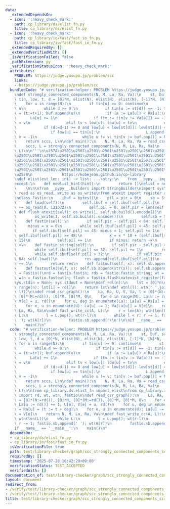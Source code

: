 ```yaml
---
data:
  _extendedDependsOn:
  - icon: ':heavy_check_mark:'
    path: cp_library/ds/elist_fn.py
    title: cp_library/ds/elist_fn.py
  - icon: ':heavy_check_mark:'
    path: cp_library/io/fast/fast_io_fn.py
    title: cp_library/io/fast/fast_io_fn.py
  _extendedRequiredBy: []
  _extendedVerifiedWith: []
  _isVerificationFailed: false
  _pathExtension: py
  _verificationStatusIcon: ':heavy_check_mark:'
  attributes:
    PROBLEM: https://judge.yosupo.jp/problem/scc
    links:
    - https://judge.yosupo.jp/problem/scc
  bundledCode: "# verification-helper: PROBLEM https://judge.yosupo.jp/problem/scc\n\
    \ndef strongly_connected_components(N, M, La, Ra, Va):\n    st, buf, sccs, L,\
    \ tin, low, t, d = [0]*N, elist(N), elist(N), elist(N), [-1]*N, [N]*N, -1, -1\n\
    \    for u in range(N):\n        if tin[u] >= 0: continue\n        st[d:=0] =\
    \ u\n        while d >= 0:\n            if tin[u := st[d]] == -1: tin[u] = low[u]\
    \ = (t:=t+1); buf.append(u)\n            if (a := La[u]) < Ra[u]:\n          \
    \      La[u] += 1\n                if (tv := tin[v := Va[a]]) == -1: st[d:=d+1]\
    \ = v\n                elif tv < low[u]: low[u] = tv\n            else:\n    \
    \            if (d:=d-1) >= 0 and low[u] < low[st[d]]: low[st[d]] = low[u]\n \
    \               if low[u] == tin[u]:\n                    L.append(len(sccs));\
    \ v = -1\n                    while u != v: tin[v := buf.pop()] = N; sccs.append(v)\n\
    \    return sccs, L\n\ndef main():\n    N, M, La, Ra, Va = read_csr_graph()\n\
    \    sccs, L = strongly_connected_components(N, M, La, Ra, Va)\n    fast_write_cc(sccs,\
    \ L)\n\n'''\n\u257A\u2501\u2501\u2501\u2501\u2501\u2501\u2501\u2501\u2501\u2501\
    \u2501\u2501\u2501\u2501\u2501\u2501\u2501\u2501\u2501\u2501\u2501\u2501\u2501\
    \u2501\u2501\u2501\u2501\u2501\u2501\u2501\u2501\u2501\u2501\u2501\u2501\u2501\
    \u2501\u2501\u2501\u2501\u2501\u2501\u2501\u2501\u2501\u2501\u2501\u2501\u2501\
    \u2501\u2501\u2501\u2501\u2501\u2501\u2501\u2501\u2501\u2501\u2501\u2501\u2501\
    \u2578\n             https://kobejean.github.io/cp-library               \n'''\n\
    \ndef elist(est_len: int) -> list: ...\ntry:\n    from __pypy__ import newlist_hint\n\
    except:\n    def newlist_hint(hint):\n        return []\nelist = newlist_hint\n\
    \    \n\n\nfrom __pypy__.builders import StringBuilder\nimport sys\nfrom os import\
    \ read as os_read, write as os_write\nfrom atexit import register as atexist_register\n\
    \nclass Fastio:\n    ibuf = bytes()\n    pil = pir = 0\n    sb = StringBuilder()\n\
    \    def load(self):\n        self.ibuf = self.ibuf[self.pil:]\n        self.ibuf\
    \ += os_read(0, 131072)\n        self.pil = 0; self.pir = len(self.ibuf)\n   \
    \ def flush_atexit(self): os_write(1, self.sb.build().encode())\n    def flush(self):\n\
    \        os_write(1, self.sb.build().encode())\n        self.sb = StringBuilder()\n\
    \    def fastin(self):\n        if self.pir - self.pil < 64: self.load()\n   \
    \     minus = x = 0\n        while self.ibuf[self.pil] < 45: self.pil += 1\n \
    \       if self.ibuf[self.pil] == 45: minus = 1; self.pil += 1\n        while\
    \ self.ibuf[self.pil] >= 48:\n            x = x * 10 + (self.ibuf[self.pil] &\
    \ 15)\n            self.pil += 1\n        if minus: return -x\n        return\
    \ x\n    def fastin_string(self):\n        if self.pir - self.pil < 64: self.load()\n\
    \        while self.ibuf[self.pil] <= 32: self.pil += 1\n        res = bytearray()\n\
    \        while self.ibuf[self.pil] > 32:\n            if self.pir - self.pil <\
    \ 64: self.load()\n            res.append(self.ibuf[self.pil])\n            self.pil\
    \ += 1\n        return res\n    def fastout(self, x): self.sb.append(str(x))\n\
    \    def fastoutln(self, x): self.sb.append(str(x)); self.sb.append('\\n')\nfastio\
    \ = Fastio()\nrd = fastio.fastin; rds = fastio.fastin_string; wt = fastio.fastout;\
    \ wtn = fastio.fastoutln; flush = fastio.flush\natexist_register(fastio.flush_atexit)\n\
    sys.stdin = None; sys.stdout = None\ndef rdl(n):\n    lst = [0]*n\n    for i in\
    \ range(n): lst[i] = rd()\n    return lst\ndef wtnl(l): wtn(' '.join(map(str,\
    \ l)))\n\ndef read_csr_graph():\n    La, Ra, U, V, Va, t = [0]*(N:=rd()), [0]*N,\
    \ [0]*(M:=rd()), [0]*M, [0]*M, 0\n    for e in range(M): La[u := rd()] += 1; U[e],\
    \ V[e] = u, rd()\n    for u, deg in enumerate(La): La[u] = Ra[u] = (t := t + deg)\n\
    \    for e, u in enumerate(U): La[u] -= 1; Va[La[u]] = V[e]\n    return N, M,\
    \ La, Ra, Va\n\ndef fast_write_cc(A, L):\n    r = len(A); wtn(len(L))\n    while\
    \ L:\n        l = L.pop(); wt(r-l)\n        while l < r: r -= 1; fastio.sb.append('\
    \ '); wt(A[r])\n        fastio.sb.append('\\n')\n\nif __name__ == '__main__':\n\
    \    main()\n"
  code: "# verification-helper: PROBLEM https://judge.yosupo.jp/problem/scc\n\ndef\
    \ strongly_connected_components(N, M, La, Ra, Va):\n    st, buf, sccs, L, tin,\
    \ low, t, d = [0]*N, elist(N), elist(N), elist(N), [-1]*N, [N]*N, -1, -1\n   \
    \ for u in range(N):\n        if tin[u] >= 0: continue\n        st[d:=0] = u\n\
    \        while d >= 0:\n            if tin[u := st[d]] == -1: tin[u] = low[u]\
    \ = (t:=t+1); buf.append(u)\n            if (a := La[u]) < Ra[u]:\n          \
    \      La[u] += 1\n                if (tv := tin[v := Va[a]]) == -1: st[d:=d+1]\
    \ = v\n                elif tv < low[u]: low[u] = tv\n            else:\n    \
    \            if (d:=d-1) >= 0 and low[u] < low[st[d]]: low[st[d]] = low[u]\n \
    \               if low[u] == tin[u]:\n                    L.append(len(sccs));\
    \ v = -1\n                    while u != v: tin[v := buf.pop()] = N; sccs.append(v)\n\
    \    return sccs, L\n\ndef main():\n    N, M, La, Ra, Va = read_csr_graph()\n\
    \    sccs, L = strongly_connected_components(N, M, La, Ra, Va)\n    fast_write_cc(sccs,\
    \ L)\n\nfrom cp_library.ds.elist_fn import elist\nfrom cp_library.io.fast.fast_io_fn\
    \ import rd, wt, wtn, fastio\n\ndef read_csr_graph():\n    La, Ra, U, V, Va, t\
    \ = [0]*(N:=rd()), [0]*N, [0]*(M:=rd()), [0]*M, [0]*M, 0\n    for e in range(M):\
    \ La[u := rd()] += 1; U[e], V[e] = u, rd()\n    for u, deg in enumerate(La): La[u]\
    \ = Ra[u] = (t := t + deg)\n    for e, u in enumerate(U): La[u] -= 1; Va[La[u]]\
    \ = V[e]\n    return N, M, La, Ra, Va\n\ndef fast_write_cc(A, L):\n    r = len(A);\
    \ wtn(len(L))\n    while L:\n        l = L.pop(); wt(r-l)\n        while l < r:\
    \ r -= 1; fastio.sb.append(' '); wt(A[r])\n        fastio.sb.append('\\n')\n\n\
    if __name__ == '__main__':\n    main()\n"
  dependsOn:
  - cp_library/ds/elist_fn.py
  - cp_library/io/fast/fast_io_fn.py
  isVerificationFile: true
  path: test/library-checker/graph/scc_strongly_connected_components_scratch.test.py
  requiredBy: []
  timestamp: '2025-07-28 10:42:29+09:00'
  verificationStatus: TEST_ACCEPTED
  verifiedWith: []
documentation_of: test/library-checker/graph/scc_strongly_connected_components_scratch.test.py
layout: document
redirect_from:
- /verify/test/library-checker/graph/scc_strongly_connected_components_scratch.test.py
- /verify/test/library-checker/graph/scc_strongly_connected_components_scratch.test.py.html
title: test/library-checker/graph/scc_strongly_connected_components_scratch.test.py
---
```

